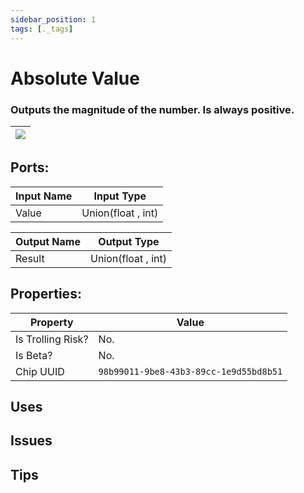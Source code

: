 ```yaml
---
sidebar_position: 1
tags: [._tags]
---
```


# Absolute Value


### Outputs the magnitude of the number. Is always positive.

| ![](https://images-ext-2.discordapp.net/external/MPmIaQzlEPmgGWlgi-WxBBXt0Bjv_zWPkg1y1f_sy3s/https/www.recroomcircuits.com/image/circuit/absolute-value?width=206&height=108) |
|-----|

## Ports:

| Input Name | Input Type |
|-----------|-----------|
| Value | Union(float , int) |

| Output Name | Output Type |
|-----------|-----------|
| Result | Union(float , int) |

## Properties:

| Property  | Value |
|-------------------|-----------|
| Is Trolling Risk? | No. |
| Is Beta? | No. |
| Chip UUID | `98b99011-9be8-43b3-89cc-1e9d55bd8b51` |

## Uses

## Issues

## Tips